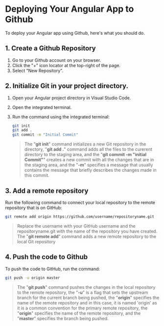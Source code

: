 # Deploying Your Angular App to Github

To deploy your Angular app using Github, here's what you should do.

## 1. Create a Github Repository

   1. Go to your Github account on your browser.
   2. Click the "+" icon locator at the top-right of the page.
   3. Select "New Repository".

## 2. Initialize Git in your project directory.

   1. Open your Angular project directory in Visual Studio Code.
   2. Open the integrated terminal.
   3. Run the command using the integrated terminal:

      ```sh
      git init
      git add .
      git commit -m "Initial Commit"
      ```

      > The "**git init**" command initializes a new Git repository in the directory, "**git add .**" command adds all the files to the curerent directory to the staging area, and the "**git commit -m "initial Commit"**" creates a new commit with all the changes that are in the staging area, and the "**-m**" specifies a message that usually contains the message that briefly describes the changes made in this commit.

## 3. Add a remote repository

Run the following command to connect your local repository to the remote repository that is on GitHub:

```sh
git remote add origin https://github.com/username/repositoryname.git
```

>Replace the username with your GitHub username and the repositoryname.git with the name of the repository you have created. The "**git remote add**" command adds a new remote repository to the local Git repository

## 4. Push the code to Github

To push the code to GitHub, run the command:

```sh
git push -u origin master
```

>The "**git push**" command pushes the changes in the local repository to the remote repository, the "**-u**" is a flag that sets the upstream branch for the current branch being pushed, the "**origin**" specifies the name of the remote repository and in this case, it is named 'origin' as it is a common convention for the primary remote repository, the "**origin**" specifies the name of the remote repository, and the "**master**" specifies the branch being pushed.
